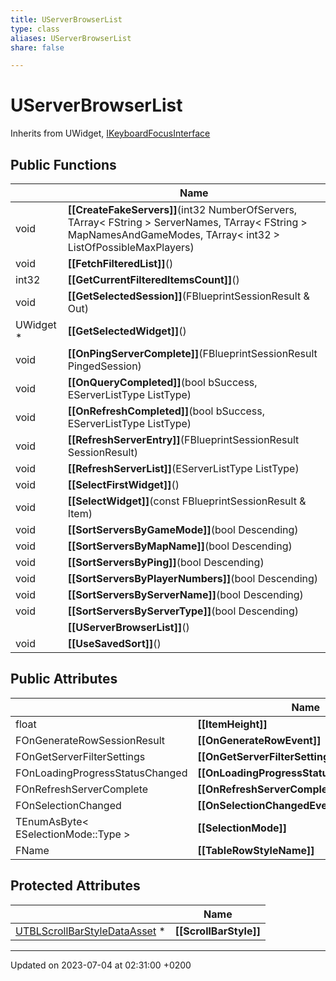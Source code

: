 ```yaml
---
title: UServerBrowserList
type: class
aliases: UServerBrowserList
share: false

---
```


# UServerBrowserList





Inherits from UWidget, [IKeyboardFocusInterface](/docs/SDK/Source/Classes/classIKeyboardFocusInterface.md)

## Public Functions

|                | Name           |
| -------------- | -------------- |
| void | **[[CreateFakeServers]]**(int32 NumberOfServers, TArray< FString > ServerNames, TArray< FString > MapNamesAndGameModes, TArray< int32 > ListOfPossibleMaxPlayers) |
| void | **[[FetchFilteredList]]**() |
| int32 | **[[GetCurrentFilteredItemsCount]]**() |
| void | **[[GetSelectedSession]]**(FBlueprintSessionResult & Out) |
| UWidget * | **[[GetSelectedWidget]]**() |
| void | **[[OnPingServerComplete]]**(FBlueprintSessionResult PingedSession) |
| void | **[[OnQueryCompleted]]**(bool bSuccess, EServerListType ListType) |
| void | **[[OnRefreshCompleted]]**(bool bSuccess, EServerListType ListType) |
| void | **[[RefreshServerEntry]]**(FBlueprintSessionResult SessionResult) |
| void | **[[RefreshServerList]]**(EServerListType ListType) |
| void | **[[SelectFirstWidget]]**() |
| void | **[[SelectWidget]]**(const FBlueprintSessionResult & Item) |
| void | **[[SortServersByGameMode]]**(bool Descending) |
| void | **[[SortServersByMapName]]**(bool Descending) |
| void | **[[SortServersByPing]]**(bool Descending) |
| void | **[[SortServersByPlayerNumbers]]**(bool Descending) |
| void | **[[SortServersByServerName]]**(bool Descending) |
| void | **[[SortServersByServerType]]**(bool Descending) |
| | **[[UServerBrowserList]]**() |
| void | **[[UseSavedSort]]**() |

## Public Attributes

|                | Name           |
| -------------- | -------------- |
| float | **[[ItemHeight]]**  |
| FOnGenerateRowSessionResult | **[[OnGenerateRowEvent]]**  |
| FOnGetServerFilterSettings | **[[OnGetServerFilterSettingsEvent]]**  |
| FOnLoadingProgressStatusChanged | **[[OnLoadingProgressStatusChangedEvent]]**  |
| FOnRefreshServerComplete | **[[OnRefreshServerCompleteEvent]]**  |
| FOnSelectionChanged | **[[OnSelectionChangedEvent]]**  |
| TEnumAsByte< ESelectionMode::Type > | **[[SelectionMode]]**  |
| FName | **[[TableRowStyleName]]**  |

## Protected Attributes

|                | Name           |
| -------------- | -------------- |
| [UTBLScrollBarStyleDataAsset](/docs/SDK/Source/Classes/classUTBLScrollBarStyleDataAsset.md) * | **[[ScrollBarStyle]]**  |

-------------------------------

Updated on 2023-07-04 at 02:31:00 +0200